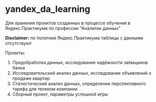 # yandex_da_learning
Для хранения проектов созданных в процессе обучения в Яндекс.Практикуме по профессии "Аналитик данных"

**Disclaimer:** по политике Яндекс.Практикума таблицы с данными отсутствуют

Проекты:
1. Предобработка данных, исследование надёжности заёмщиков банка
2. Исследовательский анализ данных, исследование объявлений о продаже квартир
3. Статистический анализ данных, определение перспективного тарифа для телеком компании
4. Сборный проект, параметры успешной игры